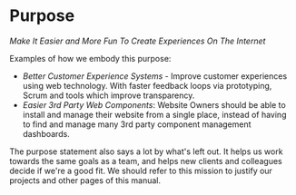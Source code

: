 
# Purpose

_Make It Easier and More Fun To Create Experiences On The Internet_

Examples of how we embody this purpose:

  * _Better Customer Experience Systems_ - Improve customer experiences using web technology. With faster feedback loops via prototyping, Scrum and tools which improve transparency.
  * _Easier 3rd Party Web Components_: Website Owners should be able to install and manage their website from a single place, instead of having to find and manage many 3rd party component management dashboards.

The purpose statement also says a lot by what's left out. It helps us work towards the same goals as a team, and helps new clients and colleagues decide if we're a good fit. We should refer to this mission to justify our projects and other pages of this manual.
